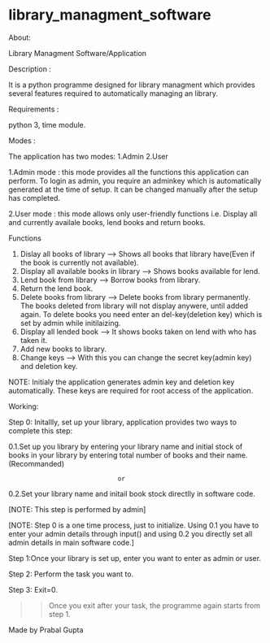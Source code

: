 # library_managment_software 

About: 

Library Managment Software/Application

Description : 

It is a python programme designed for library managment which provides several features required to automatically managing an library.

Requirements :

python 3, time module.

Modes :

The application has two modes: 1.Admin 2.User 

1.Admin mode : this mode provides all the functions this application can perform. To login as admin, you require an 
adminkey which is automatically generated at the time of setup. It can be changed manually after the setup has completed. 

2.User mode : this mode allows only user-friendly functions i.e. Display all and currently availale books, lend books and return books. 

Functions
1. Dislay all books of library --> Shows all books that library have(Even if the book is currently not available).
2. Display all available books in library --> Shows books available for lend.
3. Lend book from library --> Borrow books from library.
4. Return the lend book.
5. Delete books from library --> Delete books from library permanently. The books deleted from library will not display anywere, until added again. To delete books you need enter an del-key(deletion key) which is set by admin while initilaizing.
6. Display all lended book --> It shows books taken on lend with who has taken it.
7. Add new books to library.
8. Change keys --> With this you can change the secret key(admin key) and deletion key.

NOTE: Initialy the application generates admin key and deletion key automatically. These keys are required for root access of the application.

Working:

Step 0: Initallly, set up your library, application provides two ways to complete this step:

 0.1.Set up you library by entering your library name and initial stock of books in your library by entering total number of books and their name.(Recommanded)
 
                                  or
 
 0.2.Set your library name and initail book stock directlly in software code.

[NOTE: This step is performed by admin]

[NOTE: Step 0 is a one time process, just to initialize. Using 0.1 you have to enter your admin details through input() and using 0.2 you directly set all admin details in main software code.]

Step 1:Once your library is set up, enter you want to enter as admin or user.

Step 2: Perform the task you want to.

Step 3: Exit=0.  
>> Once you exit after your task, the programme again starts from step 1.

Made by
Prabal Gupta

